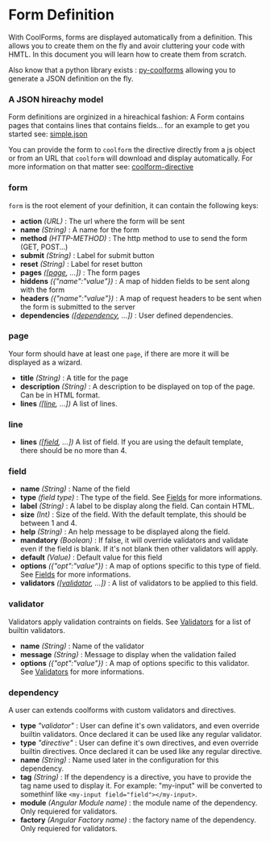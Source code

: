 Form Definition
===============

With CoolForms, forms are displayed automatically from a definition. This allows you to create them on the fly and avoir cluttering your code with HMTL. In this document you will learn how to create them from scratch.

Also know that a python library exists : [py-coolforms](http://fdelbos.github.io/py-coolforms/) allowing you to generate a JSON definition on the fly.

### A JSON hireachy model

Form definitions are orginized in a hireachical fashion: A Form contains pages that contains lines that contains fields… for an example to get you started see: [simple.json](static/simple.json)

You can provide the form to `coolform` the directive directly from a js object or from an URL that `coolform` will download and display automatically. For more information on that matter see: [coolform-directive](coolform-directive)

### form
`form` is the root element of your definition, it can contain the following keys:

* **action** *(URL)* : The url where the form will be sent
* **name** *(String)* : A name for the form
* **method** *(HTTP-METHOD)* : The http method to use to send the form (GET, POST…)
* **submit** *(String)* : Label for submit button
* **reset** *(String)* : Label for reset button
* **pages** *([[page](#page), …])* : The form pages
* **hiddens** *({"name":"value"})* : A map of hidden fields to be sent along with the form
* **headers** *({"name":"value"})* : A map of request headers to be sent when the form is submitted to the server
* **dependencies** *([[dependency](#dependency), …])* : User defined dependencies.

### page
Your form should have at least one `page`, if there are more it will be displayed as a wizard.

* **title** *(String)* : A title for the page
* **description** *(String)* : A description to be displayed on top of the page. Can be in HTML format.
* **lines** *([[line](#line), …])* A list of lines.

### line
* **lines** *([[field](#field), …])* A list of field. If you are using the default template, there should be no more than 4.

### field
* **name** *(String)* : Name of the field
* **type** *(field type)* : The type of the field. See [Fields](#) for more informations.
* **label** *(String)* : A label to be display along the field. Can contain HTML.
* **size** *(Int)* : Size of the field. With the default template, this should be between 1 and 4.
* **help** *(String)* : An help message to be displayed along the field.
* **mandatory** *(Boolean)* : If false, it will override validators and validate even if the field is blank. If it's not blank then other validators will apply.
* **default** *(Value)* : Default value for this field
* **options** *({"opt":"value"})* : A map of options specific to this type of field. See [Fields](#) for more informations.
* **validators** *([[validator](#validator), …])* : A list of validators to be applied to this field.

### validator
Validators apply validation contraints on fields. See [Validators](#) for a list of builtin validators.

* **name** *(String)* : Name of the validator
* **message** *(String)* : Message to display when the validation failed
* **options** *({"opt":"value"})* : A map of options specific to this validator. See [Validators](#) for more informations.

### dependency
A user can extends coolforms with custom validators and directives.

* **type** *"validator"* : User can define it's own validators, and even override builtin validators. Once declared it can be used like any regular validator. 
* **type** *"directive"* : User can define it's own directives, and even override builtin directives. Once declared it can be used like any regular directive.
* **name** *(String)* : Name used later in the configuration for this dependency.
* **tag** *(String)* : If the dependency is a directive, you have to provide the tag name used to display it. For example: "my-input" will be converted to somethinf like `<my-input field="field"></my-input>`.
* **module** *(Angular Module name)* : the module name of the dependency. Only requiered for validators.
* **factory** *(Angular Factory name)* : the factory name of the dependency. Only requiered for validators.